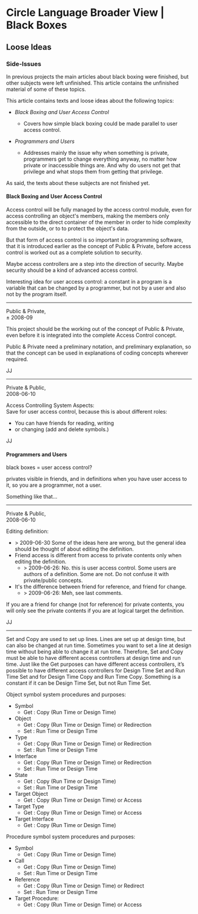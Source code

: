 ﻿Circle Language Broader View | Black Boxes
==========================================

Loose Ideas
-----------

### Side-Issues

In previous projects the main articles about black boxing were finished, but other subjects were left unfinished. This article contains the unfinished material of some of these topics.

This article contains texts and loose ideas about the following topics:

- *Black Boxing and User Access Control*
    
    - Covers how simple black boxing could be made parallel to user access control.

- *Programmers and Users*

    - Addresses mainly the issue why when something is private, programmers get to change everything anyway, no matter how private or inaccessible things are. And why do users not get that privilege and what stops them from getting that privilege.

As said, the texts about these subjects are not finished yet.

#### Black Boxing and User Access Control

Access control will be fully managed by the access control module, even for access controlling an object's members, making the members only accessible to the direct container of the member in order to hide complexity from the outside, or to to protect the object's data.

But that form of access control is so important in programming software, that it is introduced earlier as the concept of Public & Private, before access control is worked out as a complete solution to security.

Maybe access controllers are a step into the direction of security. Maybe security should be a kind of advanced access control.

Interesting idea for user access control: a constant in a program is a variable that can be changed by a programmer, but not by a user and also not by the program itself. 

-----

Public & Private,  
± 2008-09

This project should be the working out of the concept of Public & Private, even before it is integrated into the complete Access Control concept.

Public & Private need a preliminary notation, and preliminary explanation, so that the concept can be used in explanations of coding concepts wherever required.

JJ

-----

Private & Public,  
2008-06-10

Access Controlling System Aspects:  
Save for user access control, because this is about different roles:

- You can have friends for reading, writing
- or changing (add and delete symbols.)

JJ

#### Programmers and Users

black boxes = user access control?

privates visible in friends, and in definitions when you have user access to it, so you are a programmer, not a user.

Something like that...

-----

Private & Public,  
2008-06-10

Editing definition:

- \> 2009-06-30 Some of the ideas here are wrong, but the general idea should be thought of about editing the definition.
- Friend access is different from access to private contents
only when editing the definition.
    - \> 2009-06-26: No. this is user access control. Some users are authors of a definition. Some are not. Do not confuse it with private/public concepts.
- It's the difference between friend for reference, and friend for change.
    - \> 2009-06-26: Meh, see last comments.

If you are a friend for change (not for reference) for private contents, you will only see the private contents if you are at logical target the definition.

JJ

-----

Set and Copy are used to set up lines. Lines are set up at design time, but can also be changed at run time. Sometimes you want to set a line at design time without being able to change it at run time. Therefore, Set and Copy must be able to have different access controllers at design time and run time. Just like the Get purposes can have different access controllers, it’s possible to have different access controllers for Design Time Set and Run Time Set and for Design Time Copy and Run Time Copy. Something is a constant if it can be Design Time Set, but not Run Time Set.

Object symbol system procedures and purposes:

- Symbol
    - Get : Copy (Run Time or Design Time)
- Object
    - Get : Copy (Run Time or Design Time) or Redirection
    - Set : Run Time or Design Time
- Type
    - Get : Copy (Run Time or Design Time) or Redirection
    - Set : Run Time or Design Time
- Interface
    - Get : Copy (Run Time or Design Time) or Redirection
    - Set : Run Time or Design Time
- State
    - Get : Copy (Run Time or Design Time)
    - Set : Run Time or Design Time
- Target Object
    - Get : Copy (Run Time or Design Time) or Access
- Target Type
    - Get : Copy (Run Time or Design Time) or Access
- Target Interface
    - Get : Copy (Run Time or Design Time)

Procedure symbol system procedures and purposes:

- Symbol
    - Get : Copy (Run Time or Design Time)
- Call
    - Get : Copy (Run Time or Design Time)
    - Set : Run Time or Design Time
- Reference
    - Get : Copy (Run Time or Design Time) or Redirect
    - Set : Run Time or Design Time
- Target Procedure:
    - Get : Copy (Run Time or Design Time) or Access